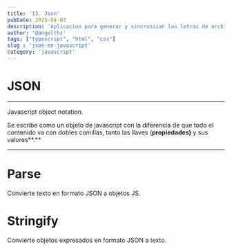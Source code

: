 ```yaml
---
title: '13. Json'
pubDate: 2025-04-03
description: 'Aplicacion para generar y sincronizar las letras de archivos de audio "mp3"'
author: '@angelthz'
tags: ["typescript", "html", "css"]
slug : 'json-en-javascript'
category: 'javascript'
---
```


# JSON

---

Javascript object notation.

Se escribe como un objeto de javascript con la diferencia de que todo el contenido va con dobles comillas, tanto las llaves (************************propiedades)************************ y sus valores**.**

---

# Parse

Convierte texto en formato JSON a objetos JS.

# Stringify

Convierte objetos expresados en formato JSON a texto.